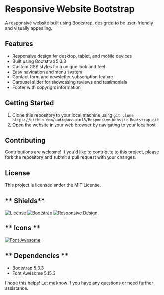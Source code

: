 **Responsive Website Bootstrap**
=============================

A responsive website built using Bootstrap, designed to be user-friendly and visually appealing.

**Features**
------------

* Responsive design for desktop, tablet, and mobile devices
* Built using Bootstrap 5.3.3
* Custom CSS styles for a unique look and feel
* Easy navigation and menu system
* Contact form and newsletter subscription feature
* Carousel slider for showcasing reviews and testimonials
* Footer with copyright information

**Getting Started**
-------------------

1. Clone this repository to your local machine using `git clone https://github.com/sadiqhussain13/Responsive-Website-Bootstrap.git`
2. Open the website in your web browser by navigating to your localhost

**Contributing**
--------------

Contributions are welcome! If you'd like to contribute to this project, please fork the repository and submit a pull request with your changes.

**License**
---------

This project is licensed under the MIT License.

** Shields**
---------

[![License](https://img.shields.io/badge/License-MIT-yellow.svg)](https://opensource.org/licenses/MIT)
[![Bootstrap](https://img.shields.io/badge/Bootstrap-5.3.3-blue.svg)](https://getbootstrap.com/)
[![Responsive Design](https://img.shields.io/badge/Responsive-Design-green.svg)](https://www.w3schools.com/css/css_rwd_intro.asp)

** Icons **
---------

[![Font Awesome](https://img.shields.io/badge/Font%20Awesome-5.15.3-orange.svg)](https://fontawesome.com/)

** Dependencies **
----------------

* Bootstrap 5.3.3
* Font Awesome 5.15.3

I hope this helps! Let me know if you have any questions or need further assistance.
